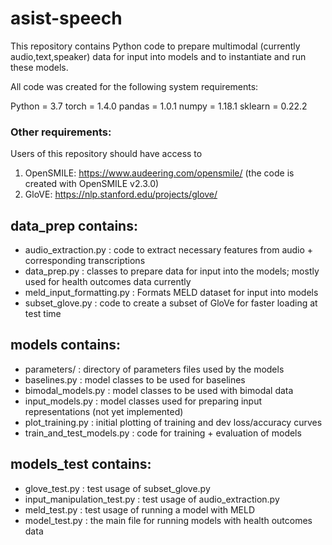 # asist-speech

This repository contains Python code to prepare multimodal (currently
audio,text,speaker) data for input into models and to instantiate and run these
models.

All code was created for the following system requirements:

Python = 3.7
torch = 1.4.0
pandas = 1.0.1
numpy = 1.18.1
sklearn = 0.22.2

### Other requirements:

Users of this repository should have access to
1. OpenSMILE: https://www.audeering.com/opensmile/ (the code is created with OpenSMILE v2.3.0)
2. GloVE: https://nlp.stanford.edu/projects/glove/


## data_prep contains:
- audio_extraction.py : code to extract necessary features from audio + corresponding transcriptions
- data_prep.py : classes to prepare data for input into the models; mostly used for health outcomes data currently
- meld_input_formatting.py : Formats MELD dataset for input into models
- subset_glove.py : code to create a subset of GloVe for faster loading at test time


## models contains:
- parameters/ : directory of parameters files used by the models
- baselines.py : model classes to be used for baselines
- bimodal_models.py : model classes to be used with bimodal data
- input_models.py : model classes used for preparing input representations (not yet implemented)
- plot_training.py : initial plotting of training and dev loss/accuracy curves
- train_and_test_models.py : code for training + evaluation of models


## models_test contains:
- glove_test.py : test usage of subset_glove.py
- input_manipulation_test.py : test usage of audio_extraction.py
- meld_test.py : test usage of running a model with MELD
- model_test.py : the main file for running models with health outcomes data
